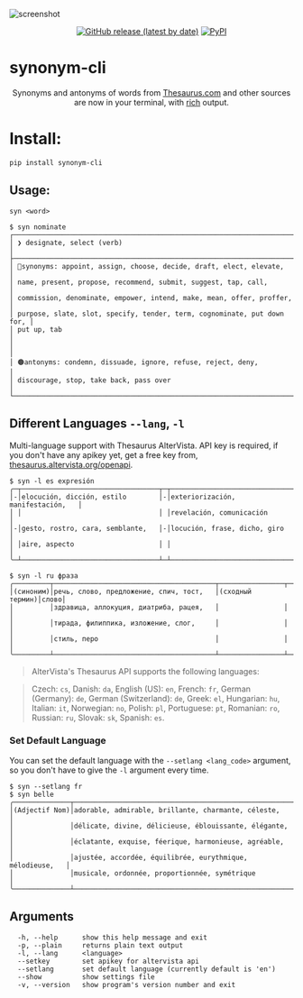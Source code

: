 ![screenshot](https://user-images.githubusercontent.com/16024979/162848437-8da9d5d4-a234-44d3-94d8-048f92b015a6.png)

<div align="center">
<a alt="Github" href="https://github.com/agmmnn/synonym-cli"><img alt="GitHub release (latest by date)" src="https://img.shields.io/github/v/release/agmmnn/synonym-cli"></a>
<a href="https://pypi.org/project/synonym-cli/"><img alt="PyPI" src="https://img.shields.io/pypi/v/synonym-cli"></a>
</div>

# synonym-cli

<div align="center">

Synonyms and antonyms of words from [Thesaurus.com](https://www.thesaurus.com/) and other sources are now in your terminal, with [rich](https://github.com/Textualize/rich) output.

</div>

# Install:

```
pip install synonym-cli
```

## Usage:

```
syn <word>
```

```
$ syn nominate
┌─────────────────────────────────────────────────────────────────────────┐
│ ❯ designate, select (verb)                                              │
├─────────────────────────────────────────────────────────────────────────┤
│ 🔵synonyms: appoint, assign, choose, decide, draft, elect, elevate,     │
│ name, present, propose, recommend, submit, suggest, tap, call,          │
│ commission, denominate, empower, intend, make, mean, offer, proffer,    │
│ purpose, slate, slot, specify, tender, term, cognominate, put down for, │
│ put up, tab                                                             │
│                                                                         │
│ 🟤antonyms: condemn, dissuade, ignore, refuse, reject, deny,            │
│ discourage, stop, take back, pass over                                  │
└─────────────────────────────────────────────────────────────────────────┘
```

## Different Languages `--lang`, `-l`

Multi-language support with Thesaurus AlterVista. API key is required, if you don't have any apikey yet, get a free key from, [thesaurus.altervista.org/openapi](https://thesaurus.altervista.org/openapi).

```
$ syn -l es expresión
╭─┬──────────────────────────────────┬─┬──────────────────────────────────╮
│-│elocución, dicción, estilo        │-│exteriorización, manifestación,   │
│ │                                  │ │revelación, comunicación          │
│-│gesto, rostro, cara, semblante,   │-│locución, frase, dicho, giro      │
│ │aire, aspecto                     │ │                                  │
╰─┴──────────────────────────────────┴─┴──────────────────────────────────╯

$ syn -l ru фраза
╭─────────┬────────────────────────────────────────┬────────────────┬─────╮
│(синоним)│речь, слово, предложение, спич, тост,   │(сходный термин)│слово│
│         │здравица, аллокуция, диатриба, рацея,   │                │     │
│         │тирада, филиппика, изложение, слог,     │                │     │
│         │стиль, перо                             │                │     │
╰─────────┴────────────────────────────────────────┴────────────────┴─────╯
```

> AlterVista's Thesaurus API supports the following languages:

> Czech: `cs`, Danish: `da`, English (US): `en`, French: `fr`, German (Germany): `de`, German (Switzerland): `de`, Greek: `el`, Hungarian: `hu`, Italian: `it`, Norwegian: `no`, Polish: `pl`, Portuguese: `pt`, Romanian: `ro`, Russian: `ru`, Slovak: `sk`, Spanish: `es`.

### Set Default Language

You can set the default language with the `--setlang <lang_code>` argument, so you don't have to give the `-l` argument every time.

```
$ syn --setlang fr
$ syn belle
╭──────────────┬──────────────────────────────────────────────────────────╮
│(Adjectif Nom)│adorable, admirable, brillante, charmante, céleste,       │
│              │délicate, divine, délicieuse, éblouissante, élégante,     │
│              │éclatante, exquise, féerique, harmonieuse, agréable,      │
│              │ajustée, accordée, équilibrée, eurythmique, mélodieuse,   │
│              │musicale, ordonnée, proportionnée, symétrique             │
╰──────────────┴──────────────────────────────────────────────────────────╯
```

## Arguments

```
  -h, --help      show this help message and exit
  -p, --plain     returns plain text output
  -l, --lang      <language>
  --setkey        set apikey for altervista api
  --setlang       set default language (currently default is 'en')
  --show          show settings file
  -v, --version   show program's version number and exit
```
